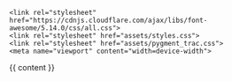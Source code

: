 <!doctype html>
<html>
  <head>
    <meta charset="utf-8">
    <meta http-equiv="X-UA-Compatible" content="chrome=1">
    <title>Notebook {% if page.title %} - {{ page.title }} {% endif %}</title>

    <link rel="stylesheet" href="https://cdnjs.cloudflare.com/ajax/libs/font-awesome/5.14.0/css/all.css">
    <link rel="stylesheet" href="assets/styles.css">
    <link rel="stylesheet" href="assets/pygment_trac.css">
    <meta name="viewport" content="width=device-width">
  </head>
  <body>
    {{ content }}
  </body>
</html>